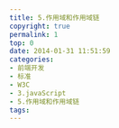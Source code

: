```yaml
---
title: 5.作用域和作用域链
copyright: true
permalink: 1
top: 0
date: 2014-01-31 11:51:59
categories:
- 前端开发
- 标准
- W3C
- 3.javaScript
- 5.作用域和作用域链
tags:
---
```

